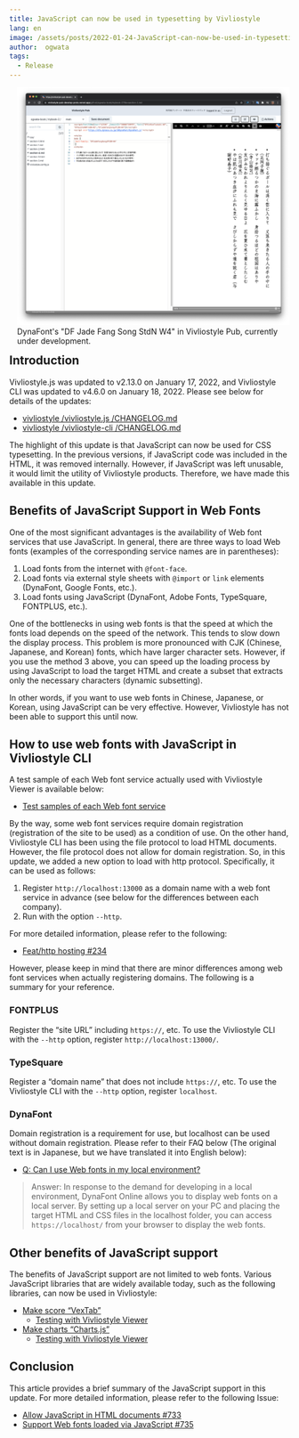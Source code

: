 ```yaml
---
title: JavaScript can now be used in typesetting by Vivliostyle
lang: en
image: /assets/posts/2022-01-24-JavaScript-can-now-be-used-in-typesetting-by-Vivliostyle/fig-1.png
author:  ogwata
tags:
  - Release
---
```

<div style="float: right; margin: 0 0 1em 1em;"><img src="/assets/posts/2022-01-24-JavaScript-can-now-be-used-in-typesetting-by-Vivliostyle/fig-1.png" alt="JavaScript can now be used in typesetting by Vivliostyle" style="width: 620px;" /><figcaption>DynaFont's "DF Jade Fang Song StdN W4" in Vivliostyle Pub, currently under development.</figcaption></div>

## Introduction

Vivliostyle.js was updated to v2.13.0 on January 17, 2022, and Vivliostyle CLI was updated to v4.6.0 on January 18, 2022. Please see below for details of the updates:

- [vivliostyle /vivliostyle.js /CHANGELOG.md](https://github.com/vivliostyle/vivliostyle.js/blob/master/CHANGELOG.md)
- [vivliostyle /vivliostyle-cli /CHANGELOG.md](https://github.com/vivliostyle/vivliostyle-cli/blob/main/CHANGELOG.md)

The highlight of this update is that JavaScript can now be used for CSS typesetting. In the previous versions, if JavaScript code was included in the HTML, it was removed internally. However, if JavaScript was left unusable, it would limit the utility of Vivliostyle products. Therefore, we have made this available in this update.

## Benefits of JavaScript Support in Web Fonts

One of the most significant advantages is the availability of Web font services that use JavaScript. In general, there are three ways to load Web fonts (examples of the corresponding service names are in parentheses):

1. Load fonts from the internet with `@font-face`.
2. Load fonts via external style sheets with `@import` or `link` elements (DynaFont, Google Fonts, etc.).
3. Load fonts using JavaScript (DynaFont, Adobe Fonts, TypeSquare, FONTPLUS, etc.).

One of the bottlenecks in using web fonts is that the speed at which the fonts load depends on the speed of the network. This tends to slow down the display process. This problem is more pronounced with CJK (Chinese, Japanese, and Korean) fonts, which have larger character sets. However, if you use the method 3 above, you can speed up the loading process by using JavaScript to load the target HTML and create a subset that extracts only the necessary characters (dynamic subsetting).

In other words, if you want to use web fonts in Chinese, Japanese, or Korean, using JavaScript can be very effective. However, Vivliostyle has not been able to support this until now.

## How to use web fonts with JavaScript in Vivliostyle CLI

A test sample of each Web font service actually used with Vivliostyle Viewer is available below:

- [Test samples of each Web font service](https://github.com/vivliostyle/vivliostyle.js/issues/735#issuecomment-1006275491)

By the way, some web font services require domain registration (registration of the site to be used) as a condition of use. On the other hand, Vivliostyle CLI has been using the file protocol to load HTML documents. However, the file protocol does not allow for domain registration. So, in this update, we added a new option to load with http protocol. Specifically, it can be used as follows:

1. Register `http://localhost:13000` as a domain name with a web font service in advance (see below for the differences between each company).
2. Run with the option `--http`.

For more detailed information, please refer to the following:

- [ Feat/http hosting #234 ](https://github.com/vivliostyle/vivliostyle-cli/pull/234)

However, please keep in mind that there are minor differences among web font services when actually registering domains. The following is a summary for your reference.

### FONTPLUS

Register the “site URL” including `https://`, etc. To use the Vivliostyle CLI with the `--http` option, register `http://localhost:13000/`.

### TypeSquare

Register a “domain name” that does not include `https://`, etc. To use the Vivliostyle CLI with the `--http` option, register `localhost`.

### DynaFont

Domain registration is a requirement for use, but localhost can be used without domain registration. Please refer to their FAQ below (The original text is in Japanese, but we have translated it into English below):

- [Q: Can I use Web fonts in my local environment?<i class="fas fa-external-link-alt"></i>](https://www.dynacw.co.jp/support/support_faq_detail.aspx?qid=456&fcid=223)

> Answer: In response to the demand for developing in a local environment, DynaFont Online allows you to display web fonts on a local server. By setting up a local server on your PC and placing the target HTML and CSS files in the localhost folder, you can access `https://localhost/` from your browser to display the web fonts.

## Other benefits of JavaScript support

The benefits of JavaScript support are not limited to web fonts. Various JavaScript libraries that are widely available today, such as the following libraries, can now be used in Vivliostyle:

- [Make score “VexTab”<i class="fas fa-external-link-alt"></i>](http://vexflow.com/vextab/tutorial.html)
    - [Testing with Vivliostyle Viewer](https://vivliostyle.vercel.app/#src=https://raw.githack.com/0xfe/vextab/master/doc/tutorial.html)
- [Make charts “Charts.js”<i class="fas fa-external-link-alt"></i>](https://www.chartjs.org/)
    - [Testing with Vivliostyle Viewer](https://vivliostyle.vercel.app/#src=https://raw.githack.com/zopyx/print-css-rocks/master/lessons/lesson-chart-js/index.html)

## Conclusion

This article provides a brief summary of the JavaScript support in this update. For more detailed information, please refer to the following Issue:

- [Allow JavaScript in HTML documents #733](https://github.com/vivliostyle/vivliostyle.js/issues/733)
- [Support Web fonts loaded via JavaScript #735](https://github.com/vivliostyle/vivliostyle.js/issues/735)